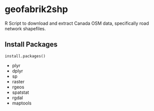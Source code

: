 # geofabrik2shp
R Script to download and extract Canada OSM data, specifically road network shapefiles.

## Install Packages
```install.packages()```
* plyr
* dplyr
* sp
* raster
* rgeos
* spatstat
* rgdal
* maptools
